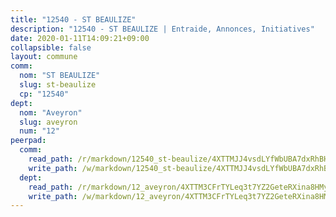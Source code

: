 ```yaml
---
title: "12540 - ST BEAULIZE"
description: "12540 - ST BEAULIZE | Entraide, Annonces, Initiatives"
date: 2020-01-11T14:09:21+09:00
collapsible: false
layout: commune
comm:
  nom: "ST BEAULIZE"
  slug: st-beaulize
  cp: "12540"
dept:
  nom: "Aveyron"
  slug: aveyron
  num: "12"
peerpad:
  comm:
    read_path: /r/markdown/12540_st-beaulize/4XTTMJJ4vsdLYfWbUBA7dxRhBHsc3h6j8TrQr2pNrizc8FGjw
    write_path: /w/markdown/12540_st-beaulize/4XTTMJJ4vsdLYfWbUBA7dxRhBHsc3h6j8TrQr2pNrizc8FGjw-K3TgTpa7dwFtG5NJVmsUKFkg8p9kBAAkcnq3B2NBSJvFyN2aNAjf5agpsd4U6GzDSSN4k6JHXkoaAi9zaTZyDJaMBo1kXeriP9z9dkAauBc58aAbbBhWcwWMeoL5Fx3F8cjhPYZB
  dept:
    read_path: /r/markdown/12_aveyron/4XTTM3CFrTYLeq3t7YZ2GeteRXina8HMy585xLdATaEm28gJq
    write_path: /w/markdown/12_aveyron/4XTTM3CFrTYLeq3t7YZ2GeteRXina8HMy585xLdATaEm28gJq-K3TgUfu3tdsvnJNzfCjLcQBm4uQ83gag77qnaAo9pjUvbpQyfAVAxJdyULKffeJFVcGHHVraYZNVQhiGBeBUKBFLy2Vr8dapgU6tQCmoJQ6dgnoqRGmK9bSxqhW9VArfxRuTPcgV
---
```


